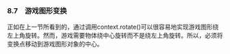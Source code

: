 ### 8.7　游戏图形变换

正如在上一节所看到的，通过调用context.rotate()可以很容易地实现游戏图形绕左上角旋转。然而，游戏需要物体绕中心旋转而不是绕左上角旋转。所以，必须将变换点移动到游戏图形对象的中心。

